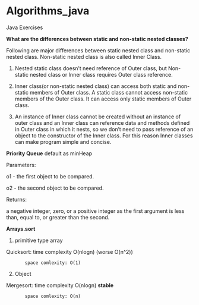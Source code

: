 # Algorithms_java
Java Exercises
 
**What are the differences between static and non-static nested classes?** 

Following are major differences between static nested class and non-static nested class. Non-static nested class is also called Inner Class.

1) Nested static class doesn’t need reference of Outer class, but Non-static nested class or Inner class requires Outer class reference.

2) Inner class(or non-static nested class) can access both static and non-static members of Outer class. A static class cannot access non-static members of the Outer class. It can access only static members of Outer class.

3) An instance of Inner class cannot be created without an instance of outer class and an Inner class can reference data and methods defined in Outer class in which it nests, so we don’t need to pass reference of an object to the constructor of the Inner class. For this reason Inner classes can make program simple and concise.
 
**Priority Queue** default as minHeap

Parameters:

o1 - the first object to be compared.

o2 - the second object to be compared.

Returns:

a negative integer, zero, or a positive integer as the first argument is less than, equal to, or greater than the second.

**Arrays.sort** 

1. primitive type array

Quicksort: time complexity O(nlogn) (worse O(n^2))

		   space comlexity: O(1)

2. Object

Mergesort: time complexity O(nlogn) **stable**

		   space comlexity: O(n)
